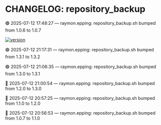 # CHANGELOG: repository_backup

🟣 2025-07-12 17:48:27 — raymon.epping: repository_backup.sh bumped from 1.0.6 to 1.0.7

[![version](https://img.shields.io/badge/version-1.3.2-red)](https://github.com/raymonepping)

🟣 2025-07-12 21:17:31 — raymon.epping: repository_backup.sh bumped from 1.3.1 to 1.3.2

🟣 2025-07-12 21:06:35 — raymon.epping: repository_backup.sh bumped from 1.3.0 to 1.3.1

🔵 2025-07-12 21:00:54 — raymon.epping: repository_backup.sh bumped from 1.2.0 to 1.3.0

🔵 2025-07-12 20:57:25 — raymon.epping: repository_backup.sh bumped from 1.1.0 to 1.2.0

🔵 2025-07-12 20:56:53 — raymon.epping: repository_backup.sh bumped from 1.0.7 to 1.1.0
